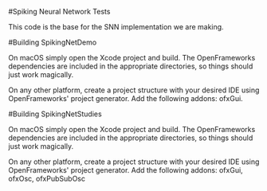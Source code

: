 #Spiking Neural Network Tests

This code is the base for the SNN implementation we are making. 

#Building SpikingNetDemo

On macOS simply open the Xcode project and build. The OpenFrameworks dependencies are included in the appropriate directories, so things should just work magically.

On any other platform, create a project structure with your desired IDE using OpenFrameworks' project generator. Add the following addons: ofxGui.

#Building SpikingNetStudies

On macOS simply open the Xcode project and build. The OpenFrameworks dependencies are included in the appropriate directories, so things should just work magically.

On any other platform, create a project structure with your desired IDE using OpenFrameworks' project generator. Add the following addons: ofxGui, ofxOsc, ofxPubSubOsc
